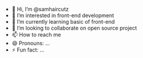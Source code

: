 - 👋 Hi, I’m @samhaircutz
- 👀 I’m interested in front-end development
- 🌱 I’m currently learning basic of front-end
- 💞️ I’m looking to collaborate on open source project
- 📫 How to reach me 
- 😄 Pronouns: ...
- ⚡ Fun fact: ...

<!---
samhaircutz/samhaircutz is a ✨ special ✨ repository because its `README.md` (this file) appears on your GitHub profile.
You can click the Preview link to take a look at your changes.
--->
